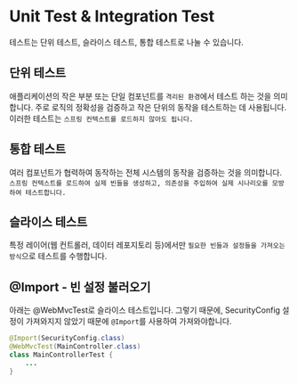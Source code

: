 # Unit Test & Integration Test
테스트는 단위 테스트, 슬라이스 테스트, 통합 테스트로 나눌 수 있습니다.
## 단위 테스트
애플리케이션의 작은 부분 또는 단일 컴포넌트를 `격리된 환경`에서 테스트 하는 것을 의미합니다. 주로 로직의 정확성을 검증하고 작은 단위의 동작을 테스트하는 데 사용됩니다. 이러한 테스트는 `스프링 컨텍스트를 로드하지 않아도 됩니다.`
## 통합 테스트
여러 컴포넌트가 협력하여 동작하는 전체 시스템의 동작을 검증하는 것을 의미합니다. `스프링 컨텍스트를 로드하여 실제 빈들을 생성하고, 의존성을 주입하여 실제 시나리오를 모방하여 테스트합니다.`
## 슬라이스 테스트
특정 레이어(웹 컨트롤러, 데이터 레포지토리 등)에서만 `필요한 빈들과 설정들을 가져오는 방식`으로 테스트를 수행합니다.

## @Import - 빈 설정 불러오기
아래는 @WebMvcTest로 슬라이스 테스트입니다. 그렇기 때문에, SecurityConfig 설정이 가져와지지 않았기 때문에
`@Import`를 사용하여 가져와야합니다.
```java
@Import(SecurityConfig.class)
@WebMvcTest(MainController.class)
class MainControllerTest {
    ...
}
```